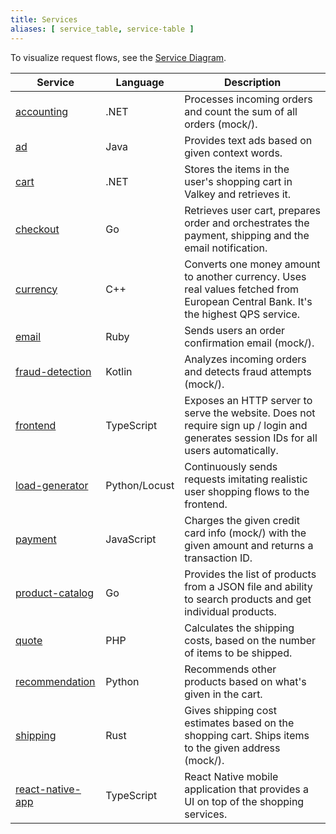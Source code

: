 ```yaml
---
title: Services
aliases: [ service_table, service-table ]
---
```


To visualize request flows, see the [Service Diagram](../architecture/).

| Service                               | Language             | Description                                                                                                                                                                       |
| ------------------------------------- | -------------------- | --------------------------------------------------------------------------------------------------------------------------------------------------------------------------------- |
| [accounting](accounting/)             | .NET | Processes incoming orders and count the sum of all orders (mock/).                                                                             |
| [ad](ad/)                             | Java                 | Provides text ads based on given context words.                                                                                                                   |
| [cart](cart/)                         | .NET | Stores the items in the user's shopping cart in Valkey and retrieves it.                                                                                          |
| [checkout](checkout/)                 | Go                   | Retrieves user cart, prepares order and orchestrates the payment, shipping and the email notification.                                                            |
| [currency](currency/)                 | C++                  | Converts one money amount to another currency. Uses real values fetched from European Central Bank. It's the highest QPS service. |
| [email](email/)                       | Ruby                 | Sends users an order confirmation email (mock/).                                                                                               |
| [fraud-detection](fraud-detection/)   | Kotlin               | Analyzes incoming orders and detects fraud attempts (mock/).                                                                                   |
| [frontend](frontend/)                 | TypeScript           | Exposes an HTTP server to serve the website. Does not require sign up / login and generates session IDs for all users automatically.              |
| [load-generator](load-generator/)     | Python/Locust        | Continuously sends requests imitating realistic user shopping flows to the frontend.                                                                              |
| [payment](payment/)                   | JavaScript           | Charges the given credit card info (mock/) with the given amount and returns a transaction ID.                                                 |
| [product-catalog](product-catalog/)   | Go                   | Provides the list of products from a JSON file and ability to search products and get individual products.                                                        |
| [quote](quote/)                       | PHP                  | Calculates the shipping costs, based on the number of items to be shipped.                                                                                        |
| [recommendation](recommendation/)     | Python               | Recommends other products based on what's given in the cart.                                                                                                      |
| [shipping](shipping/)                 | Rust                 | Gives shipping cost estimates based on the shopping cart. Ships items to the given address (mock/).                            |
| [react-native-app](react-native-app/) | TypeScript           | React Native mobile application that provides a UI on top of the shopping services.                                                                               |

